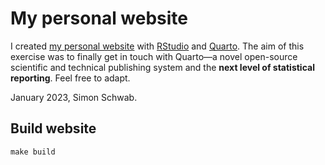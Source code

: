 # My personal website

I created [my personal website](https://schw4b.github.io/) with [RStudio](https://posit.co/downloads/) and [Quarto](https://quarto.org/docs/websites/). The aim of this exercise was to finally get in touch with Quarto&mdash;a novel open-source scientific and technical publishing system and the **next level of statistical reporting**. Feel free to adapt.

January 2023, Simon Schwab.

## Build website

```
make build
```
